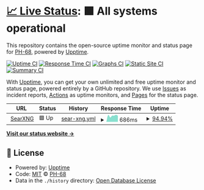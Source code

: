 # [📈 Live Status](https://status.poyi.tk): <!--live status--> **🟩 All systems operational**

This repository contains the open-source uptime monitor and status page for [PH-68](https://status.poyi.tk), powered by [Upptime](https://github.com/upptime/upptime).

[![Uptime CI](https://github.com/PH-68/upptime/workflows/Uptime%20CI/badge.svg)](https://github.com/PH-68/upptime/actions?query=workflow%3A%22Uptime+CI%22)
[![Response Time CI](https://github.com/PH-68/upptime/workflows/Response%20Time%20CI/badge.svg)](https://github.com/PH-68/upptime/actions?query=workflow%3A%22Response+Time+CI%22)
[![Graphs CI](https://github.com/PH-68/upptime/workflows/Graphs%20CI/badge.svg)](https://github.com/PH-68/upptime/actions?query=workflow%3A%22Graphs+CI%22)
[![Static Site CI](https://github.com/PH-68/upptime/workflows/Static%20Site%20CI/badge.svg)](https://github.com/PH-68/upptime/actions?query=workflow%3A%22Static+Site+CI%22)
[![Summary CI](https://github.com/PH-68/upptime/workflows/Summary%20CI/badge.svg)](https://github.com/PH-68/upptime/actions?query=workflow%3A%22Summary+CI%22)

With [Upptime](https://upptime.js.org), you can get your own unlimited and free uptime monitor and status page, powered entirely by a GitHub repository. We use [Issues](https://github.com/PH-68/upptime/issues) as incident reports, [Actions](https://github.com/PH-68/upptime/actions) as uptime monitors, and [Pages](https://status.poyi.tk) for the status page.

<!--start: status pages-->
<!-- This summary is generated by Upptime (https://github.com/upptime/upptime) -->
<!-- Do not edit this manually, your changes will be overwritten -->
<!-- prettier-ignore -->
| URL | Status | History | Response Time | Uptime |
| --- | ------ | ------- | ------------- | ------ |
| <img alt="" src="https://icons.duckduckgo.com/ip3/searxng.poyi.tk.ico" height="13"> [SearXNG](https://searxng.poyi.tk) | 🟩 Up | [sear-xng.yml](https://github.com/PH-68/upptime/commits/HEAD/history/sear-xng.yml) | <details><summary><img alt="Response time graph" src="./graphs/sear-xng/response-time-week.png" height="20"> 686ms</summary><br><a href="https://status.poyi.tk/history/sear-xng"><img alt="Response time 686" src="https://img.shields.io/endpoint?url=https%3A%2F%2Fraw.githubusercontent.com%2FPH-68%2Fupptime%2FHEAD%2Fapi%2Fsear-xng%2Fresponse-time.json"></a><br><a href="https://status.poyi.tk/history/sear-xng"><img alt="24-hour response time 574" src="https://img.shields.io/endpoint?url=https%3A%2F%2Fraw.githubusercontent.com%2FPH-68%2Fupptime%2FHEAD%2Fapi%2Fsear-xng%2Fresponse-time-day.json"></a><br><a href="https://status.poyi.tk/history/sear-xng"><img alt="7-day response time 686" src="https://img.shields.io/endpoint?url=https%3A%2F%2Fraw.githubusercontent.com%2FPH-68%2Fupptime%2FHEAD%2Fapi%2Fsear-xng%2Fresponse-time-week.json"></a><br><a href="https://status.poyi.tk/history/sear-xng"><img alt="30-day response time 686" src="https://img.shields.io/endpoint?url=https%3A%2F%2Fraw.githubusercontent.com%2FPH-68%2Fupptime%2FHEAD%2Fapi%2Fsear-xng%2Fresponse-time-month.json"></a><br><a href="https://status.poyi.tk/history/sear-xng"><img alt="1-year response time 686" src="https://img.shields.io/endpoint?url=https%3A%2F%2Fraw.githubusercontent.com%2FPH-68%2Fupptime%2FHEAD%2Fapi%2Fsear-xng%2Fresponse-time-year.json"></a></details> | <details><summary><a href="https://status.poyi.tk/history/sear-xng">94.94%</a></summary><a href="https://status.poyi.tk/history/sear-xng"><img alt="All-time uptime 94.94%" src="https://img.shields.io/endpoint?url=https%3A%2F%2Fraw.githubusercontent.com%2FPH-68%2Fupptime%2FHEAD%2Fapi%2Fsear-xng%2Fuptime.json"></a><br><a href="https://status.poyi.tk/history/sear-xng"><img alt="24-hour uptime 100.00%" src="https://img.shields.io/endpoint?url=https%3A%2F%2Fraw.githubusercontent.com%2FPH-68%2Fupptime%2FHEAD%2Fapi%2Fsear-xng%2Fuptime-day.json"></a><br><a href="https://status.poyi.tk/history/sear-xng"><img alt="7-day uptime 94.94%" src="https://img.shields.io/endpoint?url=https%3A%2F%2Fraw.githubusercontent.com%2FPH-68%2Fupptime%2FHEAD%2Fapi%2Fsear-xng%2Fuptime-week.json"></a><br><a href="https://status.poyi.tk/history/sear-xng"><img alt="30-day uptime 94.94%" src="https://img.shields.io/endpoint?url=https%3A%2F%2Fraw.githubusercontent.com%2FPH-68%2Fupptime%2FHEAD%2Fapi%2Fsear-xng%2Fuptime-month.json"></a><br><a href="https://status.poyi.tk/history/sear-xng"><img alt="1-year uptime 94.94%" src="https://img.shields.io/endpoint?url=https%3A%2F%2Fraw.githubusercontent.com%2FPH-68%2Fupptime%2FHEAD%2Fapi%2Fsear-xng%2Fuptime-year.json"></a></details>

<!--end: status pages-->

[**Visit our status website →**](https://status.poyi.tk)

## 📄 License

- Powered by: [Upptime](https://github.com/upptime/upptime)
- Code: [MIT](./LICENSE) © [PH-68](https://status.poyi.tk)
- Data in the `./history` directory: [Open Database License](https://opendatacommons.org/licenses/odbl/1-0/)
